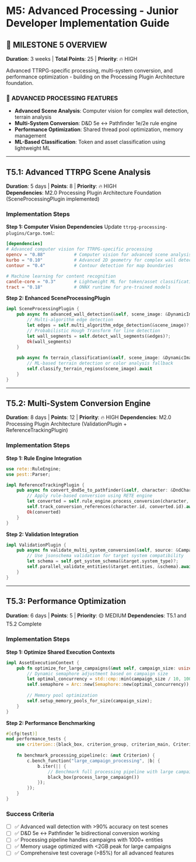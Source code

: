 # M5: Advanced Processing - Junior Developer Implementation Guide

## 🎯 **MILESTONE 5 OVERVIEW**
**Duration**: 3 weeks | **Total Points**: 25 | **Priority**: 🔥 HIGH

Advanced TTRPG-specific processing, multi-system conversion, and performance optimization - building on the Processing Plugin Architecture foundation.

### 🚀 **ADVANCED PROCESSING FEATURES**
- **Advanced Scene Analysis**: Computer vision for complex wall detection, terrain analysis
- **Multi-System Conversion**: D&D 5e ↔ Pathfinder 1e/2e rule engine
- **Performance Optimization**: Shared thread pool optimization, memory management
- **ML-Based Classification**: Token and asset classification using lightweight ML

---

## **T5.1: Advanced TTRPG Scene Analysis** 
**Duration**: 5 days | **Points**: 8 | **Priority**: 🔥 HIGH  
**Dependencies**: M2.0 Processing Plugin Architecture Foundation (SceneProcessingPlugin implemented)

### **Implementation Steps**

**Step 1: Computer Vision Dependencies**
Update `ttrpg-processing-plugins/Cargo.toml`:
```toml
[dependencies]
# Advanced computer vision for TTRPG-specific processing
opencv = "0.88"           # Computer vision for advanced scene analysis
kurbo = "0.10"            # Advanced 2D geometry for complex wall detection
contour = "0.4"           # Contour detection for map boundaries

# Machine learning for content recognition
candle-core = "0.3"       # Lightweight ML for token/asset classification
tract = "0.18"            # ONNX runtime for pre-trained models
```

**Step 2: Enhanced SceneProcessingPlugin**
```rust
impl SceneProcessingPlugin {
    pub async fn advanced_wall_detection(&self, scene_image: &DynamicImage) -> Result<Vec<WallSegment>, ProcessingError> {
        // Multi-algorithm edge detection
        let edges = self.multi_algorithm_edge_detection(&scene_image)?;
        // Probabilistic Hough Transform for line detection
        let wall_segments = self.detect_wall_segments(&edges)?;
        Ok(wall_segments)
    }
    
    pub async fn terrain_classification(&self, scene_image: &DynamicImage) -> Result<HashMap<TerrainType, Vec<Region>>, ProcessingError> {
        // ML-based terrain detection or color analysis fallback
        self.classify_terrain_regions(scene_image).await
    }
}
```

---

## **T5.2: Multi-System Conversion Engine**
**Duration**: 8 days | **Points**: 12 | **Priority**: 🔥 HIGH
**Dependencies**: M2.0 Processing Plugin Architecture (ValidationPlugin + ReferenceTrackingPlugin)

### **Implementation Steps**

**Step 1: Rule Engine Integration**
```rust
use rete::RuleEngine;
use pest::Parser;

impl ReferenceTrackingPlugin {
    pub async fn convert_dnd5e_to_pathfinder(&self, character: &DndCharacter) -> Result<PathfinderCharacter, ConversionError> {
        // Apply rule-based conversion using RETE engine
        let converted = self.rule_engine.process_conversion(character, "dnd5e->pf1e")?;
        self.track_conversion_references(character.id, converted.id).await?;
        Ok(converted)
    }
}
```

**Step 2: Validation Integration**
```rust
impl ValidationPlugin {
    pub async fn validate_multi_system_conversion(&self, source: &Campaign, target: &Campaign) -> Result<ConversionReport, ValidationError> {
        // Use jsonschema validation for target system compatibility
        let schema = self.get_system_schema(&target.system_type)?;
        self.parallel_validate_entities(&target.entities, &schema).await
    }
}
```

---

## **T5.3: Performance Optimization**
**Duration**: 6 days | **Points**: 5 | **Priority**: 🟡 MEDIUM
**Dependencies**: T5.1 and T5.2 Complete

### **Implementation Steps**

**Step 1: Optimize Shared Execution Contexts**
```rust
impl AssetExecutionContext {
    pub fn optimize_for_large_campaigns(&mut self, campaign_size: usize) {
        // Dynamic semaphore adjustment based on campaign size
        let optimal_concurrency = std::cmp::min(campaign_size / 10, 100);
        self.semaphore = Arc::new(Semaphore::new(optimal_concurrency));
        
        // Memory pool optimization
        self.setup_memory_pools_for_size(campaign_size);
    }
}
```

**Step 2: Performance Benchmarking**
```rust
#[cfg(test)]
mod performance_tests {
    use criterion::{black_box, criterion_group, criterion_main, Criterion};
    
    fn benchmark_processing_pipeline(c: &mut Criterion) {
        c.bench_function("large_campaign_processing", |b| {
            b.iter(|| {
                // Benchmark full processing pipeline with large campaign
                black_box(process_large_campaign())
            });
        });
    }
}
```

### **Success Criteria**
- [ ] ✅ Advanced wall detection with >90% accuracy on test scenes
- [ ] ✅ D&D 5e ↔ Pathfinder 1e bidirectional conversion working
- [ ] ✅ Processing pipeline handles campaigns with 1000+ entities
- [ ] ✅ Memory usage optimized with <2GB peak for large campaigns
- [ ] ✅ Comprehensive test coverage (>85%) for all advanced features
